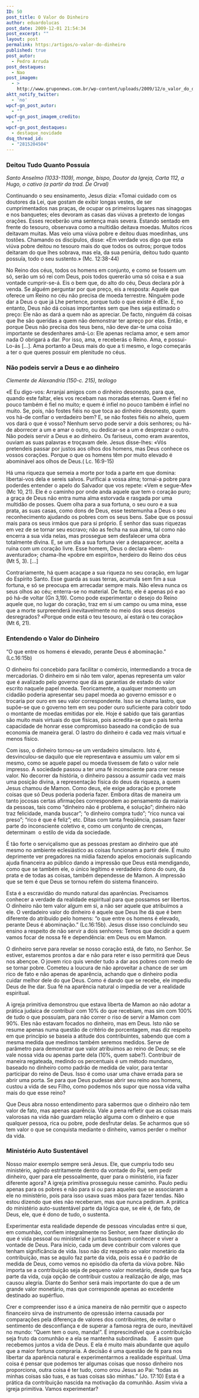 ```yaml
---
ID: 50
post_title: O Valor do Dinheiro
author: eduardolucas
post_date: 2009-12-01 21:54:34
post_excerpt: ""
layout: post
permalink: https:/artigos/o-valor-do-dinheiro
published: true
post_autor:
  - Pedro Arruda
post_destaques:
  - Nao
post_imagem:
  - >
    http://www.gruponews.com.br/wp-content/uploads/2009/12/o_valor_do_dinheiro.jpg
aktt_notify_twitter:
  - 'no'
wpcf-gn_post_autor:
  - ""
wpcf-gn_post_imagem_credito:
  - ""
wpcf-gn_post_destaques:
  - destaque_novidade
dsq_thread_id:
  - "2815204504"
---
```

<h3>Deitou Tudo Quanto Possuía</h3>
<em>Santo Anselmo (1033-1109), monge, bispo, Doutor da Igreja, Carta 112, a Hugo, o cativo (a partir da trad. De Orval)</em>

Continuando o seu ensinamento, Jesus dizia: «Tomai cuidado com os doutores da Lei, que gostam de exibir longas vestes, de ser cumprimentados nas praças, de ocupar os primeiros lugares nas sinagogas e nos banquetes; eles devoram as casas das viúvas a pretexto de longas orações. Esses receberão uma sentença mais severa. Estando sentado em frente do tesouro, observava como a multidão deitava moedas. Muitos ricos deitavam muitas. Mas veio uma viúva pobre e deitou duas moedinhas, uns tostões. Chamando os discípulos, disse: «Em verdade vos digo que esta viúva pobre deitou no tesouro mais do que todos os outros; porque todos deitaram do que lhes sobrava, mas ela, da sua penúria, deitou tudo quanto possuía, todo o seu sustento.» (Mc. 12:38-44)

No Reino dos céus, todos os homens em conjunto, e como se fossem um só, serão um só rei com Deus, pois todos quererão uma só coisa e a sua vontade cumprir-se-á. Eis o bem que, do alto do céu, Deus declara pôr à venda. Se alguém perguntar por que preço, eis a resposta: Aquele que oferece um Reino no céu não precisa de moeda terrestre. Ninguém pode dar a Deus o que já Lhe pertence, porque tudo o que existe é dEle. E, no entanto, Deus não dá coisas importantes sem que lhes seja estimado o preço: Ele não as dará a quem não as apreciar. De facto, ninguém dá coisas que lhe são queridas a quem não demonstrar ter apreço por elas. Então, e porque Deus não precisa dos teus bens, não deve dar-te uma coisa importante se desdenhares amá-Lo: Ele apenas reclama amor, e sem amor nada O obrigará a dar. Por isso, ama, e receberás o Reino. Ama, e possui-Lo-ás [...]. Ama portanto a Deus mais do que a ti mesmo, e logo começarás a ter o que queres possuir em plenitude no céus.
<h3>Não podeis servir a Deus e ao dinheiro</h3>
<strong></strong><em>Clemente de Alexandria (150-c. 215), teólogo</em>

«E Eu digo-vos: Arranjai amigos com o dinheiro desonesto, para que, quando este faltar, eles vos recebam nas moradas eternas. Quem é fiel no pouco também é fiel no muito; e quem é infiel no pouco também é infiel no muito. Se, pois, não fostes fiéis no que toca ao dinheiro desonesto, quem vos há-de confiar o verdadeiro bem? E, se não fostes fiéis no alheio, quem vos dará o que é vosso? Nenhum servo pode servir a dois senhores; ou há-de aborrecer a um e amar o outro, ou dedicar-se a um e desprezar o outro. Não podeis servir a Deus e ao dinheiro. Os fariseus, como eram avarentos, ouviam as suas palavras e troçavam dele. Jesus disse-lhes: «Vós pretendeis passar por justos aos olhos dos homens, mas Deus conhece os vossos corações. Porque o que os homens têm por muito elevado é abominável aos olhos de Deus.( Lc. 16:9-15)

Há uma riqueza que semeia a morte por toda a parte em que domina: libertai-vos dela e sereis salvos. Purificai a vossa alma; tornai-a pobre para poderdes entender o apelo do Salvador que vos repete: «Vem e segue-Me» (Mc 10, 21). Ele é o caminho por onde anda aquele que tem o coração puro; a graça de Deus não entra numa alma estorvada e rasgada por uma multidão de posses. Quem olha para a sua fortuna, o seu ouro e a sua prata, as suas casas, como dons de Deus, esse testemunha a Deus o seu reconhecimento ajudando os pobres com os seus bens. Sabe que os possui mais para os seus irmãos que para si próprio. É senhor das suas riquezas em vez de se tornar seu escravo; não as fecha na sua alma, tal como não encerra a sua vida nelas, mas prossegue sem desfalecer uma obra totalmente divina. E, se um dia a sua fortuna vier a desaparecer, aceita a ruína com um coração livre. Esse homem, Deus o declara «bem-aventurado»; chama-lhe «pobre em espírito», herdeiro do Reino dos céus (Mt 5, 3). [...]

Contrariamente, há quem acaçape a sua riqueza no seu coração, em lugar do Espírito Santo. Esse guarda as suas terras, acumula sem fim a sua fortuna, e só se preocupa em arrecadar sempre mais. Não eleva nunca os seus olhos ao céu; enterra-se no material. De facto, ele é apenas pó e ao pó há-de voltar (Gn 3,19). Como pode experimentar o desejo do Reino aquele que, no lugar do coração, traz em si um campo ou uma mina, esse que a morte surpreenderá inevitavelmente no meio dos seus desejos desregrados? «Porque onde está o teu tesouro, aí estará o teu coração» (Mt 6, 21).
<h3>Entendendo o Valor do Dinheiro</h3>
“O que entre os homens é elevado, perante Deus é abominação.” (Lc.16:15b)

O dinheiro foi concebido para facilitar o comércio, intermediando a troca de mercadorias. O dinheiro em si não tem valor, apenas representa um valor que é avalizado pelo governo que dá as garantias de estado do valor escrito naquele papel moeda. Teoricamente, a qualquer momento um cidadão poderia apresentar seu papel moeda ao governo emissor e o trocaria por ouro em seu valor correspondente. Isso se chama lastro, que supõe-se que o governo tem em seu poder ouro suficiente para cobrir todo o montante de moedas emitidas por ele. Hoje é sabido que tais garantias são muito mais virtuais do que físicas, pois acredita-se que o país tenha capacidade de honrar esse compromisso baseado na condição de sua economia de maneira geral. O lastro do dinheiro é cada vez mais virtual e menos físico.

Com isso, o dinheiro tornou-se um verdadeiro simulacro. Isto é, desvinculou-se daquilo que ele representava e assumiu um valor em si mesmo, como se aquele papel ou moeda tivessem de fato o valor nele impresso. A sociedade passou a ter uma fé inconsciente para crer nesse valor. No decorrer da história, o dinheiro passou a assumir cada vez mais uma posição divina, a representação física do deus da riqueza, a quem Jesus chamou de Mamon. Como deus, ele exige adoração e promete coisas que só Deus poderia poderia fazer. Embora ditas de maneira um tanto jocosas certas afirmações correspondem ao pensamento da maioria da pessoas, tais como “dinheiro não é problema, é solução”; dinheiro não traz felicidade, manda buscar”; “o dinheiro compra tudo”; “rico nunca vai preso”; “rico é que é feliz”; etc. Ditas com tanta freqüência, passam fazer parte do inconsciente coletivo e, como um conjunto de crenças, determinam  o estilo de vida da sociedade.

É tão forte o serviçalismo que as pessoas prestam ao dinheiro que até mesmo no ambiente eclesiástico as coisas funcionam a partir dele. É muito deprimente ver pregadores na mídia fazendo apelos emocionais suplicando ajuda financeira ao público dando a impressão que Deus está mendigando, como que se também ele, o único legítimo e verdadeiro dono do ouro, da prata e de todas as coisas, também dependesse de Mamon. A impressão que se tem é que Deus se tornou refém do sistema financeiro.

Esta é a escravidão do mundo natural das aparências. Precisamos conhecer a verdade da realidade espiritual para que possamos ser libertos. O dinheiro não tem valor algum em si, a não ser aquele que atribuímos a ele. O verdadeiro valor do dinheiro é aquele que Deus lhe dá que é bem diferente do atribuído pelo homens: “o que entre os homens é elevado, perante Deus é abominação.” (Lc.16:15b). Jesus disse isso concluindo seu ensino a respeito de não servir a dois senhores: Temos que decidir a quem vamos focar de nossa fé e dependência: em Deus ou em Mamon.

O dinheiro serve para revelar se nosso coração está, de fato, no Senhor. Se estiver, estaremos prontos a dar e não para reter e isso permitirá que Deus nos abençoe. O jovem rico quis vender tudo a dar aos pobres com medo de se tornar pobre. Cometeu a loucura de não aproveitar a chance de ser um rico de fato e não apenas de aparência, achando que o dinheiro podia cuidar melhor dele do que Deus. Como é dando que se recebe, ele impediu Deus de lhe dar. Sua fé na aparência natural o impedia de ver a realidade espiritual.

A igreja primitiva demonstrou que estava liberta de Mamon ao não adotar a prática judaica de contribuir com 10% do que recebiam, mas sim com 100% de tudo o que possuíam, para não correr o riso de servir a Mamon com 90%. Eles não estavam focados no dinheiro, mas em Deus. Isto não se resume apenas numa questão de critério de porcentagem, mas diz respeito em que princípio se baseia a atitude dos contribuintes, sabendo que com a mesma medida que medimos também seremos medidos. Serve de parâmetro para demonstrar que valor atribuimos ao reino de Deus; se ele vale nossa vida ou apenas parte dela (10%, quem sabe?). Contribuir de maneira regateada, medindo os percentuais é um método mundano, baseado no dinheiro como padrão de medida de valor, para tentar participar do reino de Deus. Isso é como usar uma chave errada para se abrir uma porta. Se para que Deus pudesse abrir seu reino aos homens, custou a vida de seu Filho, como podemos nós supor que nossa vida valha mais do que esse reino?

Que Deus abra nosso entendimento para sabermos que o dinheiro não tem valor de fato, mas apenas aparência. Vale a pena refletir que as coisas mais valorosas na vida não guardam relação alguma com o dinheiro e que qualquer pessoa, rica ou pobre, pode desfrutar delas. Se acharmos que só tem valor o que se conquista mediante o dinheiro, vamos perder o melhor da vida.
<h3>Ministério Auto Sustentável</h3>
Nosso maior exemplo sempre será Jesus. Ele, que cumpriu todo seu ministério, agindo estritamente dentro da vontade do Pai, sem pedir dinheiro, quer para ele pessoalmente, quer para o ministério, iria fazer diferente agora? A igreja primitiva prosseguiu nesse caminho. Paulo pediu apenas para os pobres e não para si ou para aqueles que se associaram a ele no ministério, pois para isso usava suas mãos para fazer tendas. Não estou dizendo que eles não receberam, mas que nunca pediram. A prática do ministério auto-sustentável parte da lógica que, se ele é, de fato, de Deus, ele, que é dono de tudo, o sustenta.

Experimentar esta realidade depende de pessoas vinculadas entre si que, em comunhão, confiem integralmente no Senhor, sem fazer distinção do que é vida pessoal ou ministerial e juntas busquem conhecer e viver a vontade de Deus. Para início, cada um deve contribuir com valores que tenham significância de vida. Isso não diz respeito ao valor monetário da contribuição, mas se aquilo faz parte da vida, pois essa é o padrão de medida de Deus, como vemos no episódio da oferta da viúva pobre. Não importa se a contribuição seja de pequeno valor monetário, desde que faça parte da vida, cuja opção de contribuir custou a realização de algo, mas causou alegria. Diante do Senhor será mais importante do que a de um grande valor monetário, mas que corresponde apenas ao excedente destinado ao supérfluo.

Crer e compreender isso é a única maneira de não permitir que o aspecto financeiro sirva de instrumento de opressão interna causada por comparações pela diferença de valores dos contribuintes, de evitar o sentimento de desconfiança e de superar a famosa regra de ouro, inevitável no mundo: “Quem tem o ouro, manda!”. É imprescindível que a contribuição seja fruto da comunhão e a ela se mantenha subordinada.    É assim que recebemos juntos a vida de Deus. E ela é muito mais abundante que aquilo que a maior fortuna compraria. A decisão é uma questão de fé para nos libertar da aparência natural e experimentarmos a realidade espiritual. Uma coisa é pensar que podemos ter algumas coisas que nosso dinheiro nos proporciona, outra coisa é ter tudo, como orou Jesus ao Pai: “todas as minhas coisas são tuas, e as tuas coisas são minhas.” (Jo. 17:10) Esta é a prática da contribuição nascida na motivação da comunhão. Assim vivia a igreja primitiva. Vamos experimentar?
